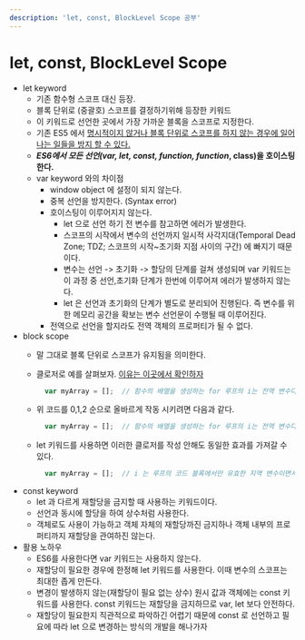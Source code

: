 ```yaml
---
description: 'let, const, BlockLevel Scope 공부'
---
```


# let, const, BlockLevel Scope



* let keyword
  * 기존 함수형 스코프 대신 등장.
  * 블록 단위로 \(중괄호\) 스코프를 결정하기위해 등장한 키워드
  * 이 키워드로 선언한 곳에서 가장 가까운 블록을 스코프로 지정한다.
  * 기존 ES5 에서 [명시적이지 않거나 블록 단위로 스코프를 하지 않는 경우에 일어나는 일들을 방지 할 수 있다.](https://github.com/GodChiken/StudyES5/blame/master/src/main/resources/markdown/scope/scope.md)
  * _**ES6에서 모든 선언\(var, let, const, function, function**_**, class\)을 호이스팅한다.**
  * var keyword 와의 차이점
    * window object 에 설정이 되지 않는다.
    * 중복 선언을 방지한다. \(Syntax error\)
    * 호이스팅이 이루어지지 않는다.
      * let 으로 선언 하기 전 변수를 참고하면 에러가 발생한다.
      * 스코프의 시작에서 변수의 선언까지 일시적 사각지대\(Temporal Dead Zone; TDZ; 스코프의 시작~초기화 지점 사이의 구간\) 에 빠지기 때문이다.
      * 변수는 선언 -&gt; 초기화 -&gt; 할당의 단계를 걸쳐 생성되며 var 키워드는 이 과정 중 선언,초기화 단계가 한번에 이루어져 에러가 발생하지 않는다.
      * let 은 선언과 초기화의 단계가 별도로 분리되어 진행된다. 즉 변수를 위한 메모리 공간을 확보는 변수 선언문이 수행될 때 이루어진다.
    * 전역으로 선언을 할지라도 전역 객체의 프로퍼티가 될 수 없다.
* block scope
  * 말 그대로 블록 단위로 스코프가 유지됨을 의미한다.
  * 클로저로 예를 살펴보자. [이유는 이곳에서 확인하자](https://github.com/GodChiken/StudyES5/blame/master/src/main/resources/markdown/scope/scope.md#L41-L61)

    ```javascript
      var myArray = [];  // 함수의 배열을 생성하는 for 루프의 i는 전역 변수다.  for (var i = 0; i < 3; i++) {    myArray.push(function () {       console.log(i);     });  }  // 배열에서 함수를 꺼내어 호출한다.  for (var j = 0; j < 3; j++) {    myArray[j]();  }  // 3이 3번 출력된다.
    ```

  * 위 코드를 0,1,2 순으로 올바르게 작동 시키려면 다음과 같다.

    ```javascript
      var myArray = [];  // 함수의 배열을 생성하는 for 루프의 i는 전역 변수다.  for (var i = 0; i < 3; i++) {    (function (index) {       myArray.push(function () { console.log(index); });    }(i));  }  // 배열에서 함수를 꺼내어 호출한다  for (var j = 0; j < 3; j++) {    myArray[j]();  }
    ```

  * let 키워드를 사용하면 이러한 클로저를 작성 안해도 동일한 효과를 가져갈 수 있다.

    ```javascript
      var myArray = [];  // i 는 루프의 코드 블록에서만 유효한 지역 변수이면서 자유 변수이다.  for (let i = 0; i < 3; i++) {    myArray.push(function () { console.log(i); });  }         for (var j = 0; j < 3; j++) {    console.dir(myArray[j]);    myArray[j]();  }
    ```
* const keyword
  * let 과 다르게 재할당을 금지할 때 사용하는 키워드이다.
  * 선언과 동시에 할당을 하여 상수처럼 사용한다.
  * 객체로도 사용이 가능하고 객체 자체의 재할당까진 금지하나 객체 내부의 프로퍼티까지 재할당을 관여하진 않는다.
* 활용 노하우
  * ES6를 사용한다면 var 키워드는 사용하지 않는다.
  * 재할당이 필요한 경우에 한정해 let 키워드를 사용한다. 이때 변수의 스코프는 최대한 좁게 만든다.
  * 변경이 발생하지 않는\(재할당이 필요 없는 상수\) 원시 값과 객체에는 const 키워드를 사용한다. const 키워드는 재할당을 금지하므로 var, let 보다 안전하다.
  * 재할당이 필요한지 직관적으로 파악하긴 어렵기 때문에 const 로 선언하고 필요에 따라 let 으로 변경하는 방식의 개발을 해나가자

